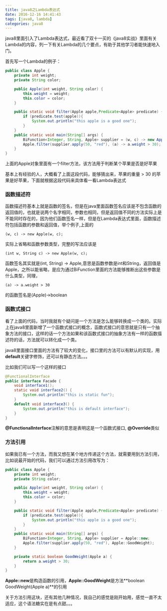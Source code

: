 ```yaml
---
title: java8之Lambda表达式
date: 2016-12-16 14:41:43
tags: [java8, lambda]
categories: java8
---
```


java8里面引入了Lambda表达式，最近看了双十一买的《java8实战》里面有关Lambda的内容，列一下有关Lambda的几个要点，有助于其他学习者能快速地入门。

首先写一个Lambda的例子：

```java
public class Apple {
    private int weight;
    private String color;

    public Apple(int weight, String color) {
        this.weight = weight;
        this.color = color;
    }

    public static void filter(Apple apple,Predicate<Apple> predicate) {
        if (predicate.test(apple)){
            System.out.println("this apple is a good one");
        }
    }
    public static void main(String[] args) {
        BiFunction<Integer, String, Apple> supplier = (w, c) -> new Apple(w, c);
        Apple.filter(supplier.apply(50, "red"), (a) -> a.weight > 30);
    }
}
```

上面的Apple对象里面有一个filter方法，该方法用于判断某个苹果是否是好苹果

基本上有经验的人，大概看了上面这段代码，能够猜出来，苹果的重量 > 30 的苹果是好苹果，下面就根据这段代码来具体看一看Lambda表达式

### 函数描述符

函数描述符基本上就是函数的签名，但是在java里面函数签名应该是不包含函数的返回值的，也就是说两个名字相同，参数也相同，但是返回值不同的方法实际上是不能同时存在的，因为他们函数签名一样，但是在Lambda表达式里面，函数描述符包括函数的参数和返回值，举个例子,上面的

```
(w, c) -> new Apple(w, c);
```

实际上省略和函数参数类型，完整的写法应该是

```
(int w, String c) -> new Apple(w, c);
```

函数签名其实就是(int, String) -> Apple,意思是函数参数是int和String，返回值是Apple，之所以能省略，是应为通过BiFunction里面的方法能够推断出这些参数是什么类型，同理， 

```
(a) -> a.weight > 30
```

的函数签名是(Apple)->boolean

### 函数式接口

看了上面的代码，当时我就有个疑问是一个方法是怎么能够转换成一个类的。实际上在java8里面新增了一个函数式接口的概念，函数式接口的意思就是只有一个抽象方法的接口，这样的话一个方法如果和该函数式接口的抽象方法有一样的函数描述符的话，方法就可以转化成一个类。

java8里面接口里面的方法有了较大的变化，接口里的方法可以有默认的实现，用**default**关键字修饰，还可以有静态方法。。。

比如我们可以写一个这样的接口

```java
@FunctionalInterface
public interface Facade {
    void interface1();
    static void interface2() {
        System.out.println("this is static fun");
    }
    default void interface3() {
        System.out.println("this is default interface");
    }
}
```

**@FunctionalInterface**注解的意思是表明这是一个函数式接口, **@Override**类似

### 方法引用

如果我已有一个方法，而我又想在某个地方传递这个方法，就需要用到方法引用，比如说最开始的代码，我们可以通过方法引用改写为：

```java
public class Apple {
    private int weight;
    private String color;

    public Apple(int weight, String color) {
        this.weight = weight;
        this.color = color;
    }

    public static void filter(Apple apple,Predicate<Apple> predicate) {
        if (predicate.test(apple)){
            System.out.println("this apple is a good one");
        }
    }
    public static void main(String[] args) {
        BiFunction<Integer, String, Apple> supplier = Apple::new;
        Apple.filter(supplier.apply(50, "red"), Apple::GoodWeight);
    }

    private static boolean GoodWeight(Apple a) {
        return a.weight > 30;
    }
}
```

**Apple::new**是构造函数的引用，**Apple::GoodWeight**是方法**boolean GoodWeight(Apple a)**的引用

关于方法引用这块，还有其他几种情况，我自己的感觉是刚开始用，感觉一直不太适应，这个语法糖实在是有点甜。。。
